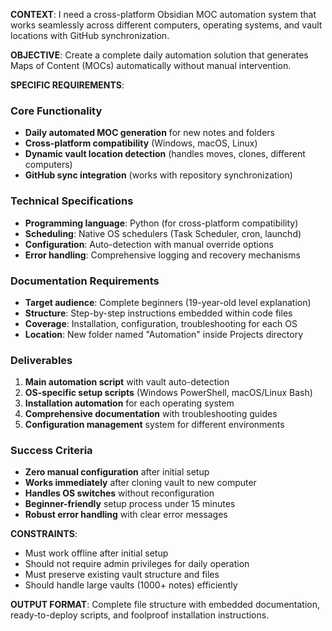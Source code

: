 
**CONTEXT**: I need a cross-platform Obsidian MOC automation system that works seamlessly across different computers, operating systems, and vault locations with GitHub synchronization.

**OBJECTIVE**: Create a complete daily automation solution that generates Maps of Content (MOCs) automatically without manual intervention.

**SPECIFIC REQUIREMENTS**:

### Core Functionality
- **Daily automated MOC generation** for new notes and folders
- **Cross-platform compatibility** (Windows, macOS, Linux)
- **Dynamic vault location detection** (handles moves, clones, different computers)
- **GitHub sync integration** (works with repository synchronization)

### Technical Specifications
- **Programming language**: Python (for cross-platform compatibility)
- **Scheduling**: Native OS schedulers (Task Scheduler, cron, launchd)
- **Configuration**: Auto-detection with manual override options
- **Error handling**: Comprehensive logging and recovery mechanisms

### Documentation Requirements
- **Target audience**: Complete beginners (19-year-old level explanation)
- **Structure**: Step-by-step instructions embedded within code files
- **Coverage**: Installation, configuration, troubleshooting for each OS
- **Location**: New folder named "Automation" inside Projects directory

### Deliverables
1. **Main automation script** with vault auto-detection
2. **OS-specific setup scripts** (Windows PowerShell, macOS/Linux Bash)
3. **Installation automation** for each operating system
4. **Comprehensive documentation** with troubleshooting guides
5. **Configuration management** system for different environments

### Success Criteria
- **Zero manual configuration** after initial setup
- **Works immediately** after cloning vault to new computer
- **Handles OS switches** without reconfiguration
- **Beginner-friendly** setup process under 15 minutes
- **Robust error handling** with clear error messages

**CONSTRAINTS**: 
- Must work offline after initial setup
- Should not require admin privileges for daily operation
- Must preserve existing vault structure and files
- Should handle large vaults (1000+ notes) efficiently

**OUTPUT FORMAT**: Complete file structure with embedded documentation, ready-to-deploy scripts, and foolproof installation instructions.
